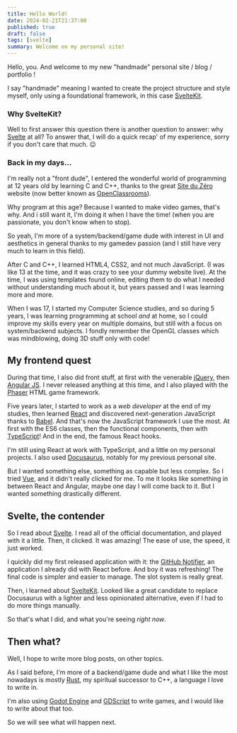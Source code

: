 ```yaml
---
title: Hello World!
date: 2024-02-21T21:37:00
published: true
draft: false
tags: [svelte]
summary: Welcome on my personal site!
---
```


Hello, you. And welcome to my new "handmade" personal site / blog / portfolio !

I say "handmade" meaning I wanted to create the project structure and style myself, only using a foundational framework, in this case [SvelteKit].

### Why SvelteKit?

Well to first answer this question there is another question to answer: why [Svelte] at all? To answer that, I will do a quick recap' of my experience, sorry if you don't care that much. 😉

### Back in my days…

I'm really not a "front dude", I entered the wonderful world of programming at 12 years old by learning C and C++, thanks to the great [Site du Zéro] website (now better known as [OpenClassrooms]).

Why program at this age? Because I wanted to make video games, that's why. And i still want it, I'm doing it when I have the time! (when you are passionate, you don't know when to stop).

So yeah, I'm more of a system/backend/game dude with interest in UI and aesthetics in general thanks to my gamedev passion (and I still have very much to learn in this field).

After C and C++, I learned HTML4, CSS2, and not much JavaScript. (I was like 13 at the time, and it was crazy to see your dummy website live). At the time, I was using templates found online, editing them to do what I needed without understanding much about it, but years passed and I was learning more and more.

When I was 17, I started my Computer Science studies, and so during 5 years, I was learning programming at school _and_ at home, so I could improve my skills every year on multiple domains, but still with a focus on system/backend subjects. I fondly remember the OpenGL classes which was mindblowing, doing 3D stuff only with code!

## My frontend quest

During that time, I also did front stuff, at first with the venerable [jQuery], then [Angular JS]. I never released anything at this time, and I also played with the [Phaser] HTML game framework.

Five years later, I started to work as a _web developer_ at the end of my studies, then learned [React] and discovered next-generation JavaScript thanks to [Babel]. And that's now the JavaScript framework I use the most. At first with the ES6 classes, then the functional components, then with [TypeScript]! And in the end, the famous React hooks.

I'm still using React at work with TypeScript, and a little on my personal projects. I also used [Docusaurus], notably for my previous personal site.

But I wanted something else, something as capable but less complex. So I tried [Vue], and it didn't really clicked for me. To me it looks like something in between React and Angular, maybe one day I will come back to it. But I wanted something drastically different.

## Svelte, the contender

So I read about [Svelte]. I read all of the official documentation, and played with it a little. Then, it clicked. It was amazing! The ease of use, the speed, it just worked.

I quickly did my first released application with it: the [GitHub Notifier](/projects/github-notifier), an application I already did with React before. And boy it was refreshing! The final code is simpler and easier to manage. The slot system is really great.

Then, i learned about [SvelteKit]. Looked like a great candidate to replace Docusaurus with a lighter and less opinionated alternative, even if I had to do more things manually.

So that's what I did, and what you're seeing _right now_.

## Then what?

Well, I hope to write more blog posts, on other topics.

As I said before, I'm more of a backend/game dude and what I like the most nowadays is mostly [Rust], my spiritual successor to C++, a language I love to write in.

I'm also using [Godot Engine] and [GDScript] to write games, and I would like to write about that too.

So we will see what will happen next.

[SvelteKit]: https://kit.svelte.dev/
[Svelte]: https://svelte.dev/
[OpenClassrooms]: https://openclassrooms.com/
[Site du Zéro]: https://web.archive.org/web/20090207155043/http://www.siteduzero.com:80/
[jQuery]: https://jquery.com/
[Angular JS]: https://angularjs.org/
[Phaser]: https://phaser.io/
[React]: https://react.dev/
[Babel]: https://babeljs.io/
[TypeScript]: https://www.typescriptlang.org/
[Docusaurus]: https://docusaurus.io/
[Vue]: https://vuejs.org/
[Rust]: https://rust-lang.org
[Godot Engine]: https://godotengine.org
[GDScript]: https://docs.godotengine.org/en/stable/tutorials/scripting/gdscript/gdscript_basics.html
